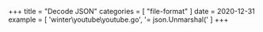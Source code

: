 +++
title = "Decode JSON"
categories = [ "file-format" ]
date = 2020-12-31
example = [
   'winter\youtube\youtube.go', '= json.Unmarshal('
]
+++

